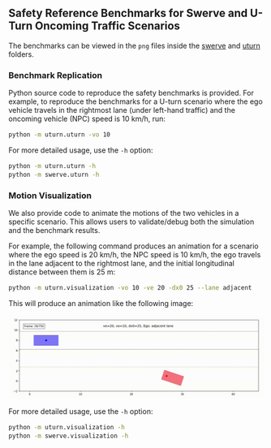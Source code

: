 ## Safety Reference Benchmarks for Swerve and U-Turn Oncoming Traffic Scenarios

The benchmarks can be viewed in the `png` files inside the [swerve](swerve) and [uturn](uturn) folders.

### Benchmark Replication
Python source code to reproduce the safety benchmarks is provided.
For example, to reproduce the benchmarks for a U-turn scenario where the ego vehicle travels in the rightmost lane (under left-hand traffic) and the oncoming vehicle (NPC) speed is 10 km/h, run:

```bash
python -m uturn.uturn -vo 10
```

For more detailed usage, use the `-h` option:
```bash
python -m uturn.uturn -h
python -m swerve.uturn -h
```

### Motion Visualization
We also provide code to animate the motions of the two vehicles in a specific scenario.
This allows users to validate/debug both the simulation and the benchmark results.

For example, the following command produces an animation for a scenario where the ego speed is 20 km/h, the NPC speed is 10 km/h, the ego travels in the lane adjacent to the rightmost lane, and the initial longitudinal distance between them is 25 m:


```bash
python -m uturn.visualization -vo 10 -ve 20 -dx0 25 --lane adjacent
```

This will produce an animation like the following image:

![Animation](uturn/uturn-animation-example.gif)

For more detailed usage, use the `-h` option:
```bash
python -m uturn.visualization -h
python -m swerve.visualization -h
```